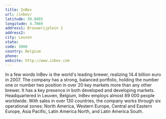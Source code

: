 ```yaml
---
title: InBev
url: /inbev/
latitude: 50.8865
longitude: 4.7069
address1: Brouwerijplein 1
address2: 
city: Leuven
state: 
code: 3000
country: Belgium
phone: 
website: http://www.inbev.com
---
```

In a few words InBev is the world's leading brewer, realizing 14.4 billion euro in 2007. The company has a strong, balanced portfolio, holding the number one or number two position in over 20 key markets  more than any other brewer. It has a key presence in both developed and developing markets. Headquartered in Leuven, Belgium, InBev employs almost 89 000 people worldwide. With sales in over 130 countries, the company works through six operational zones: North America, Western Europe, Central and Eastern Europe, Asia Pacific, Latin America North, and Latin America South.
